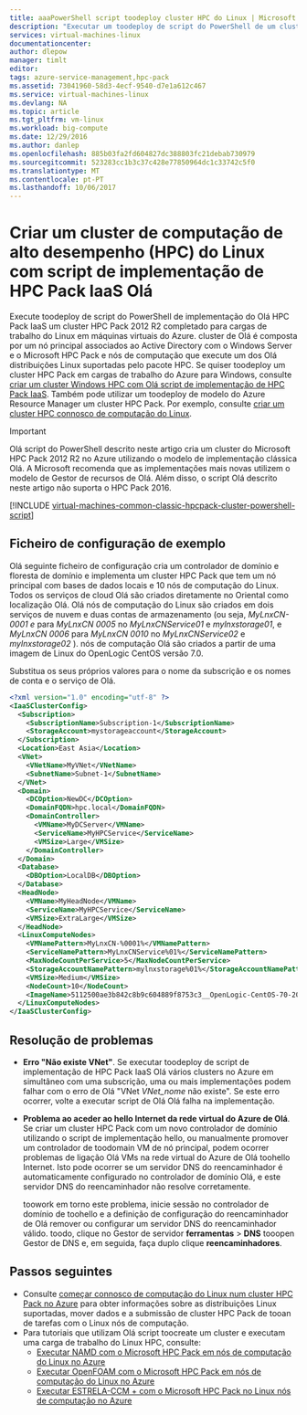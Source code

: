 ```yaml
---
title: aaaPowerShell script toodeploy cluster HPC do Linux | Microsoft Docs
description: "Executar um toodeploy de script do PowerShell de um cluster do Linux HPC Pack 2012 R2 em máquinas virtuais do Azure"
services: virtual-machines-linux
documentationcenter: 
author: dlepow
manager: timlt
editor: 
tags: azure-service-management,hpc-pack
ms.assetid: 73041960-58d3-4ecf-9540-d7e1a612c467
ms.service: virtual-machines-linux
ms.devlang: NA
ms.topic: article
ms.tgt_pltfrm: vm-linux
ms.workload: big-compute
ms.date: 12/29/2016
ms.author: danlep
ms.openlocfilehash: 885b03fa2fd604827dc388803fc21debab730979
ms.sourcegitcommit: 523283cc1b3c37c428e77850964dc1c33742c5f0
ms.translationtype: MT
ms.contentlocale: pt-PT
ms.lasthandoff: 10/06/2017
---
```

# <a name="create-a-linux-high-performance-computing-hpc-cluster-with-hello-hpc-pack-iaas-deployment-script"></a>Criar um cluster de computação de alto desempenho (HPC) do Linux com script de implementação de HPC Pack IaaS Olá
Execute toodeploy de script do PowerShell de implementação do Olá HPC Pack IaaS um cluster HPC Pack 2012 R2 completado para cargas de trabalho do Linux em máquinas virtuais do Azure. cluster de Olá é composta por um nó principal associados ao Active Directory com o Windows Server e o Microsoft HPC Pack e nós de computação que execute um dos Olá distribuições Linux suportadas pelo pacote HPC. Se quiser toodeploy um cluster HPC Pack em cargas de trabalho do Azure para Windows, consulte [criar um cluster Windows HPC com Olá script de implementação de HPC Pack IaaS](../../windows/classic/hpcpack-cluster-powershell-script.md?toc=%2fazure%2fvirtual-machines%2fwindows%2fclassic%2ftoc.json). Também pode utilizar um toodeploy de modelo do Azure Resource Manager um cluster HPC Pack. Por exemplo, consulte [criar um cluster HPC connosco de computação do Linux](https://azure.microsoft.com/documentation/templates/create-hpc-cluster-linux-cn/).

> [!IMPORTANT] 
> Olá script do PowerShell descrito neste artigo cria um cluster do Microsoft HPC Pack 2012 R2 no Azure utilizando o modelo de implementação clássica Olá. A Microsoft recomenda que as implementações mais novas utilizem o modelo de Gestor de recursos de Olá.
> Além disso, o script Olá descrito neste artigo não suporta o HPC Pack 2016.

[!INCLUDE [virtual-machines-common-classic-hpcpack-cluster-powershell-script](../../../../includes/virtual-machines-common-classic-hpcpack-cluster-powershell-script.md)]

## <a name="example-configuration-file"></a>Ficheiro de configuração de exemplo
Olá seguinte ficheiro de configuração cria um controlador de domínio e floresta de domínio e implementa um cluster HPC Pack que tem um nó principal com bases de dados locais e 10 nós de computação do Linux. Todos os serviços de cloud Olá são criados diretamente no Oriental como localização Olá. Olá nós de computação do Linux são criados em dois serviços de nuvem e duas contas de armazenamento (ou seja, *MyLnxCN-0001 e* para *MyLnxCN 0005* no *MyLnxCNService01* e *mylnxstorage01*, e *MyLnxCN 0006* para *MyLnxCN 0010* no *MyLnxCNService02* e *mylnxstorage02* ). nós de computação Olá são criados a partir de uma imagem de Linux do OpenLogic CentOS versão 7.0. 

Substitua os seus próprios valores para o nome da subscrição e os nomes de conta e o serviço de Olá.

```Xml
<?xml version="1.0" encoding="utf-8" ?>
<IaaSClusterConfig>
  <Subscription>
    <SubscriptionName>Subscription-1</SubscriptionName>
    <StorageAccount>mystorageaccount</StorageAccount>
  </Subscription>
  <Location>East Asia</Location>  
  <VNet>
    <VNetName>MyVNet</VNetName>
    <SubnetName>Subnet-1</SubnetName>
  </VNet>
  <Domain>
    <DCOption>NewDC</DCOption>
    <DomainFQDN>hpc.local</DomainFQDN>
    <DomainController>
      <VMName>MyDCServer</VMName>
      <ServiceName>MyHPCService</ServiceName>
      <VMSize>Large</VMSize>
    </DomainController>
  </Domain>
  <Database>
    <DBOption>LocalDB</DBOption>
  </Database>
  <HeadNode>
    <VMName>MyHeadNode</VMName>
    <ServiceName>MyHPCService</ServiceName>
    <VMSize>ExtraLarge</VMSize>
  </HeadNode>
  <LinuxComputeNodes>
    <VMNamePattern>MyLnxCN-%0001%</VMNamePattern>
    <ServiceNamePattern>MyLnxCNService%01%</ServiceNamePattern>
    <MaxNodeCountPerService>5</MaxNodeCountPerService>
    <StorageAccountNamePattern>mylnxstorage%01%</StorageAccountNamePattern>
    <VMSize>Medium</VMSize>
    <NodeCount>10</NodeCount>
    <ImageName>5112500ae3b842c8b9c604889f8753c3__OpenLogic-CentOS-70-20150325 </ImageName>
  </LinuxComputeNodes>
</IaaSClusterConfig>
```
## <a name="troubleshooting"></a>Resolução de problemas
* **Erro "Não existe VNet"**. Se executar toodeploy de script de implementação de HPC Pack IaaS Olá vários clusters no Azure em simultâneo com uma subscrição, uma ou mais implementações podem falhar com o erro de Olá "VNet *VNet\_nome* não existe".
  Se este erro ocorrer, volte a executar script de Olá Olá falha na implementação.
* **Problema ao aceder ao hello Internet da rede virtual do Azure de Olá**. Se criar um cluster HPC Pack com um novo controlador de domínio utilizando o script de implementação hello, ou manualmente promover um controlador de toodomain VM de nó principal, podem ocorrer problemas de ligação Olá VMs na rede virtual do Azure de Olá toohello Internet. Isto pode ocorrer se um servidor DNS do reencaminhador é automaticamente configurado no controlador de domínio Olá, e este servidor DNS do reencaminhador não resolve corretamente.
  
    toowork em torno este problema, inicie sessão no controlador de domínio de toohello e a definição de configuração do reencaminhador de Olá remover ou configurar um servidor DNS do reencaminhador válido. toodo, clique no Gestor de servidor **ferramentas** > **DNS** tooopen Gestor de DNS e, em seguida, faça duplo clique **reencaminhadores**.

## <a name="next-steps"></a>Passos seguintes
* Consulte [começar connosco de computação do Linux num cluster HPC Pack no Azure](hpcpack-cluster.md) para obter informações sobre as distribuições Linux suportadas, mover dados e a submissão de cluster HPC Pack de tooan de tarefas com o Linux nós de computação.
* Para tutoriais que utilizam Olá script toocreate um cluster e executam uma carga de trabalho do Linux HPC, consulte:
  * [Executar NAMD com o Microsoft HPC Pack em nós de computação do Linux no Azure](hpcpack-cluster-namd.md)
  * [Executar OpenFOAM com o Microsoft HPC Pack em nós de computação do Linux no Azure](hpcpack-cluster-openfoam.md)
  * [Executar ESTRELA-CCM + com o Microsoft HPC Pack no Linux nós de computação no Azure](hpcpack-cluster-starccm.md)


